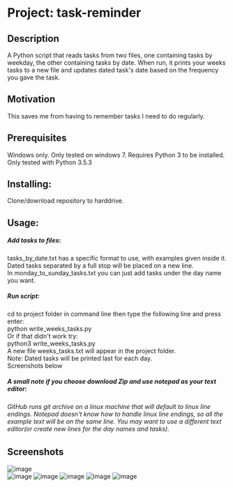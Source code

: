 # Project: task-reminder

## Description
A Python script that reads tasks from two files, one containing tasks by weekday, the other containing tasks by date. When run, it prints your weeks tasks to a new file and updates dated task's date based on the frequency you gave the task.

## Motivation
This saves me from having to remember tasks I need to do regularly.

## Prerequisites
Windows only. Only tested on windows 7. 
Requires Python 3 to be installed. Only tested with Python 3.5.3

## Installing: 
Clone/download repository to harddrive.

## Usage:

##### Add tasks to files:
tasks_by_date.txt has a specific format to use, with examples given inside it.  
Dated tasks separated by a full stop will be placed on a new line.  
In monday_to_sunday_tasks.txt you can just add tasks under the day name you want.
##### Run script:
cd to project folder in command line then type the following line and press enter:  
python write_weeks_tasks.py  
Or if that didn't work try:  
python3 write_weeks_tasks.py  
A new file weeks_tasks.txt will appear in the project folder.  
Note: Dated tasks will be printed last for each day.  
Screenshots below  

##### A small note if you choose download Zip and use notepad as your text editor: 
###### GitHub runs git archive on a linux machine that will default to linux line endings. Notepad doesn't know how to handle linux line endings, so all the example text will be on the same line. You may want to use a different text editor(or create new lines for the day names and tasks).

## Screenshots

![image](https://user-images.githubusercontent.com/31293098/47236776-0f1f3b80-d3d5-11e8-9ed9-37b8d12c9bdb.png)  
![image](https://user-images.githubusercontent.com/31293098/47232654-29065180-d3c8-11e8-8cd9-f22c6d0a25ae.png)
![image](https://user-images.githubusercontent.com/31293098/47232658-2dcb0580-d3c8-11e8-94c1-770de6438a97.png)
![image](https://user-images.githubusercontent.com/31293098/47231868-05420c00-d3c6-11e8-8a06-566c3fb2273c.png)
![image](https://user-images.githubusercontent.com/31293098/47231886-0ffca100-d3c6-11e8-8a37-dc55b9dcb349.png)
![image](https://user-images.githubusercontent.com/31293098/47231898-1559eb80-d3c6-11e8-9f06-bae6ea2e2c9b.png)
